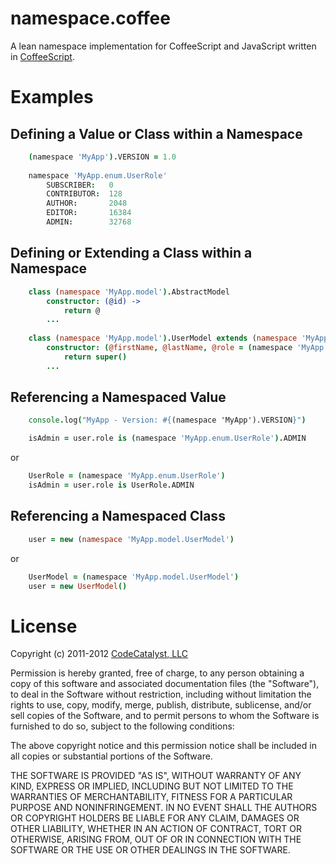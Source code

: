 # namespace.coffee

A lean namespace implementation for CoffeeScript and JavaScript written in [CoffeeScript](http://coffeescript.com/).

# Examples

## Defining a Value or Class within a Namespace

```coffeescript
	(namespace 'MyApp').VERSION = 1.0
	
	namespace 'MyApp.enum.UserRole'
		SUBSCRIBER:   0
		CONTRIBUTOR:  128
		AUTHOR:       2048
		EDITOR:       16384 
		ADMIN:        32768
```

## Defining or Extending a Class within a Namespace

```coffeescript
	class (namespace 'MyApp.model').AbstractModel
		constructor: (@id) ->
			return @
		...
		
	class (namespace 'MyApp.model').UserModel extends (namespace 'MyApp.model').AbstractModel 
		constructor: (@firstName, @lastName, @role = (namespace 'MyApp.enum').UserRole.SUBSCRIBER ) ->
			return super()
		...
```

## Referencing a Namespaced Value

```coffeescript
	console.log("MyApp - Version: #{(namespace 'MyApp').VERSION}")
```

```coffeescript
	isAdmin = user.role is (namespace 'MyApp.enum.UserRole').ADMIN
```

or

```coffeescript
	UserRole = (namespace 'MyApp.enum.UserRole')
	isAdmin = user.role is UserRole.ADMIN
```

## Referencing a Namespaced Class

```coffeescript
	user = new (namespace 'MyApp.model.UserModel')
```

or

```coffeescript
	UserModel = (namespace 'MyApp.model.UserModel')
	user = new UserModel()
```

# License

Copyright (c) 2011-2012 [CodeCatalyst, LLC](http://www.codecatalyst.com/)

Permission is hereby granted, free of charge, to any person obtaining a copy of this software and associated documentation files (the "Software"), to deal in the Software without restriction, including without limitation the rights to use, copy, modify, merge, publish, distribute, sublicense, and/or sell copies of the Software, and to permit persons to whom the Software is furnished to do so, subject to the following conditions:

The above copyright notice and this permission notice shall be included in all copies or substantial portions of the Software.

THE SOFTWARE IS PROVIDED "AS IS", WITHOUT WARRANTY OF ANY KIND, EXPRESS OR IMPLIED, INCLUDING BUT NOT LIMITED TO THE WARRANTIES OF MERCHANTABILITY, FITNESS FOR A PARTICULAR PURPOSE AND NONINFRINGEMENT. IN NO EVENT SHALL THE AUTHORS OR COPYRIGHT HOLDERS BE LIABLE FOR ANY CLAIM, DAMAGES OR OTHER LIABILITY, WHETHER IN AN ACTION OF CONTRACT, TORT OR OTHERWISE, ARISING FROM, OUT OF OR IN CONNECTION WITH THE SOFTWARE OR THE USE OR OTHER DEALINGS IN THE SOFTWARE.